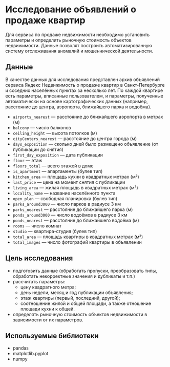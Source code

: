 # Исследование объявлений о продаже квартир
Для сервиса по продаже недвижимости необходимо установить параметры и определить рыночную стоимость объектов недвижимости. Данные позволят построить автоматизированную систему отслеживания аномалий и мошеннической деятельности.

## Данные
В качестве данных для исследования представлен архив объявлений сервиса Яндекс Недвижимость о продаже квартир в Санкт-Петербурге и соседних населённых пунктах за несколько лет. По каждой квартире есть параметры, вписанные пользователем, и параметры, полученные автоматически на основе картографических данных (например, расстояние до центра, аэропорта, ближайшего парка и водоёма).

- `airports_nearest` — расстояние до ближайшего аэропорта в метрах (м)
- `balcony` — число балконов
- `ceiling_height` — высота потолков (м)
- `cityCenters_nearest` — расстояние до центра города (м)
- `days_exposition` — сколько дней было размещено объявление (от публикации до снятия)
- `first_day_exposition` — дата публикации
- `floor` — этаж
- `floors_total` — всего этажей в доме
- `is_apartment` — апартаменты (булев тип)
- `kitchen_area` — площадь кухни в квадратных метрах (м²)
- `last_price` — цена на момент снятия с публикации
- `living_area` — жилая площадь в квадратных метрах (м²)
- `locality_name` — название населённого пункта
- `open_plan` — свободная планировка (булев тип)
- `parks_around3000` — число парков в радиусе 3 км
- `parks_nearest` — расстояние до ближайшего парка (м)
- `ponds_around3000` — число водоёмов в радиусе 3 км
- `ponds_nearest` — расстояние до ближайшего водоёма (м)
- `rooms` — число комнат
- `studio` — квартира-студия (булев тип)
- `total_area` — площадь квартиры в квадратных метрах (м²)
- `total_images` — число фотографий квартиры в объявлении

## Цель исследования
- подготовить данные (обработать пропуски, преобразовать типы, обработать некорректные значения и дубликаты и т.п.)
- рассчитать параметры:
  - цену квадратного метра;
  - день недели, месяц и год публикации объявления;
  - этаж квартиры (первый, последний, другой);
  - соотношение жилой и общей площади, а также отношение площади кухни к общей.
- определять рыночную стоимость объектов недвижимости в зависимости от их параметров.

## Используемые библиотеки
- pandas
- matplotlib.pyplot
- numpy

